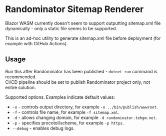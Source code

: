 # Randominator Sitemap Renderer
Blazor WASM currently doesn't seem to support outputting sitemap.xml file dynamically - only a static file seems to be supported.

This is an ad-hoc utility to generate sitemap.xml file before deployment (for example with GitHub Actions).

## Usage
Run this after Randominator has been published - `dotnet run` command is recommended.  
CI/CD pipeline should be set to publish Randominator project only, not entire solution.

Supported options. Examples indicate default values:
- `-o` - controls output directory, for example `-o ../bin/publish/wwwroot`.
- `-f` - controls file name, for example `-f sitemap.xml`.
- `-d` - allows changing domain, for example `-d randominator.tehgm.net`.
- `-p` - specifies procotol/scheme, for example `-p https`.
- `--debug` - enables debug logs.